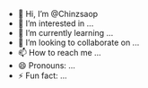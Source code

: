 - 👋 Hi, I’m @Chinzsaop
- 👀 I’m interested in ...
- 🌱 I’m currently learning ...
- 💞️ I’m looking to collaborate on ...
- 📫 How to reach me ...
- 😄 Pronouns: ...
- ⚡ Fun fact: ...

<!---
Chinzsaop/Chinzsaop is a ✨ special ✨ repository because its `README.md` (this file) appears on your GitHub profile.
You can click the Preview link to take a look at your changes.
--->
